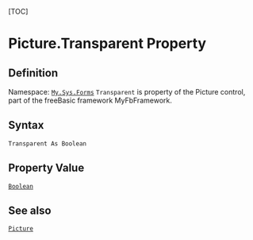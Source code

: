 [TOC]
# Picture.Transparent Property

## Definition
Namespace: [`My.Sys.Forms`](My.Sys.Forms.md)
`Transparent` is property of the Picture control, part of the freeBasic framework MyFbFramework.
## Syntax
```freeBasic
Transparent As Boolean
```
## Property Value
[`Boolean`]("https://www.freebasic.net/wiki/KeyPgBoolean")
## See also
[`Picture`](Picture.md)
